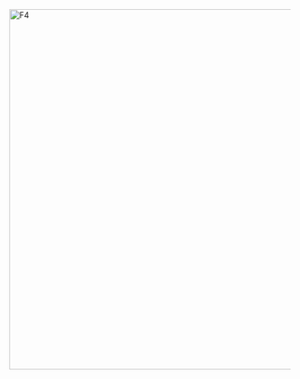 <img width="645" height="645" alt="F4" src="https://github.com/user-attachments/assets/3d92f310-e35b-4951-8d39-6fb88bb5c5a8" />
